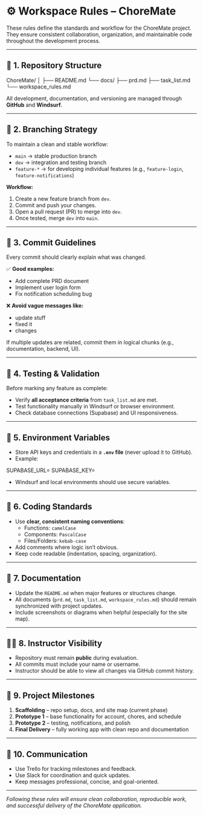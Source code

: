# ⚙️ Workspace Rules – ChoreMate

These rules define the standards and workflow for the ChoreMate project.  
They ensure consistent collaboration, organization, and maintainable code throughout the development process.

---

## 🧭 1. Repository Structure

ChoreMate/
│
├── README.md
└── docs/
    ├── prd.md
    ├── task_list.md
    └── workspace_rules.md

All development, documentation, and versioning are managed through **GitHub** and **Windsurf**.

---

## 🧩 2. Branching Strategy
To maintain a clean and stable workflow:

- `main` → stable production branch  
- `dev` → integration and testing branch  
- `feature-*` → for developing individual features (e.g., `feature-login`, `feature-notifications`)

**Workflow:**
1. Create a new feature branch from `dev`.  
2. Commit and push your changes.  
3. Open a pull request (PR) to merge into `dev`.  
4. Once tested, merge `dev` into `main`.

---

## 🧱 3. Commit Guidelines
Every commit should clearly explain what was changed.  

✅ **Good examples:**
- Add complete PRD document  
- Implement user login form  
- Fix notification scheduling bug  

❌ **Avoid vague messages like:**
- update stuff  
- fixed it  
- changes  

If multiple updates are related, commit them in logical chunks (e.g., documentation, backend, UI).

---

## 🧪 4. Testing & Validation
Before marking any feature as complete:
- Verify **all acceptance criteria** from `task_list.md` are met.  
- Test functionality manually in Windsurf or browser environment.  
- Check database connections (Supabase) and UI responsiveness.

---

## 🔐 5. Environment Variables
- Store API keys and credentials in a **`.env` file** (never upload it to GitHub).  
- Example:

SUPABASE_URL=
SUPABASE_KEY=

- Windsurf and local environments should use secure variables.

---

## 🧰 6. Coding Standards
- Use **clear, consistent naming conventions**:
  - Functions: `camelCase`
  - Components: `PascalCase`
  - Files/Folders: `kebab-case`
- Add comments where logic isn’t obvious.
- Keep code readable (indentation, spacing, organization).

---

## 🧾 7. Documentation
- Update the `README.md` when major features or structures change.  
- All documents (`prd.md`, `task_list.md`, `workspace_rules.md`) should remain synchronized with project updates.  
- Include screenshots or diagrams when helpful (especially for the site map).

---

## 🧑‍💻 8. Instructor Visibility
- Repository must remain **public** during evaluation.  
- All commits must include your name or username.  
- Instructor should be able to view all changes via GitHub commit history.

---

## 🚀 9. Project Milestones
1. **Scaffolding** – repo setup, docs, and site map (current phase)  
2. **Prototype 1** – base functionality for account, chores, and schedule  
3. **Prototype 2** – testing, notifications, and polish  
4. **Final Delivery** – fully working app with clean repo and documentation

---

## 💬 10. Communication
- Use Trello for tracking milestones and feedback.  
- Use Slack for coordination and quick updates.  
- Keep messages professional, concise, and goal-oriented.

---

*Following these rules will ensure clean collaboration, reproducible work, and successful delivery of the ChoreMate application.*
